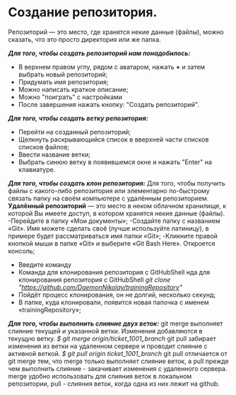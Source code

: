 # Создание репозитория.

Репозиторий — это место, где хранятся некие данные (файлы), можно сказать, что это просто директория или же папка.

***Для того, чтобы создать репозиторий нам понадобилось:***
- В верхнем правом углу, рядом с аватаром, нажать **+** и затем выбрать новый репозиторий;
- Придумать имя репозитория;
- Можно написать краткое описание;
- Можно "поиграть" с настройками
- После завершения нажать кнопку: "Создать репозиторий".

***Для того, чтобы создать ветку репозитория:***
- Перейти на созданный репозиторий;
- Щелкнуть раскрывающийся список в вверхней части списков списков файлов;
- Ввести название ветки;
- Выбрать синюю ветку в появившемся окне и нажать "Enter" на клавиатуре.

***Для того, чтобы создать клон репозитория:***
Для того, чтобы получить файлы с какого-либо репозитория или элементарно по-быстрому связать папку на своём компьютере с удалённым репозиторием.
**Удалённый репозиторий** — это место в неком облачном хранилище, к которой Вы имеете доступ, в котором хранятся некие данные (файлы).
-Перейдите в папку «Мои документы»;
-Создайте папку с названием «Git». Имя можете сделать своё (лучше используйте латиницу), в примере будет рассматриваться имя папки «Git»;
-Кликните правой кнопкой мыши в папке «Git» и выберите «Git Bash Here». Откроется консоль;
- Введите команду
- Команда для клонирования репозитория с GitHubShell
нда для клонирования репозитория с GitHubShell
*git clone "https://github.com/DaemonNikolay/trainingRepository"*
- Пойдёт процесс клонирования, он не долгий, несколько секунд;
- В папке, куда клонировали, появится новая папочка с именем «trainingRepository»;

***Для того, чтобы выполнить слияние двух веток:***
git merge выполняет слияние текущей и указанной ветки. Изменения добавляются в текущую ветку.
*$ git merge origin/ticket_1001_branch*
git pull забирает изменения из ветки на удаленном сервере и проводит слияние с активной веткой.
*$ git pull origin ticket_1001_branch*
git pull отличается от git merge тем, что merge только выполняет слияние веток, а pull прежде чем выполнить слияние - закачивает изменения с удаленного сервера. merge удобно использовать для слияния веток в локальном репозитории, pull - слияния веток, когда одна из них лежит на github.
